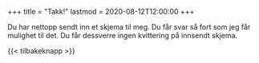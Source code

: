 +++
title = "Takk!"
lastmod = 2020-08-12T12:00:00
+++

Du har nettopp sendt inn et skjema til meg. Du får svar så fort som jeg får mulighet til det. Du får
dessverre ingen kvittering på innsendt skjema.

{{< tilbakeknapp >}}
